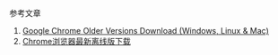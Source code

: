 参考文章

1. [Google Chrome Older Versions Download (Windows, Linux & Mac)](https://www.slimjet.com/chrome/google-chrome-old-version.php)
2. [Chrome浏览器最新离线版下载](https://www.chromedownloads.net/)

